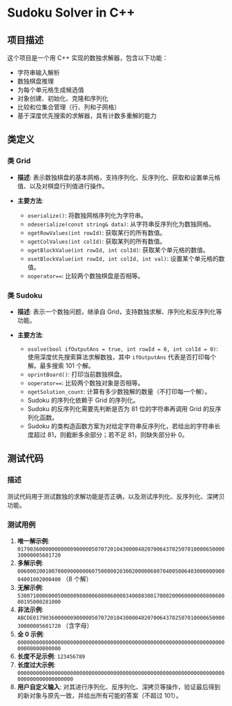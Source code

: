 # Sudoku Solver in C++

## 项目描述

这个项目是一个用 C++ 实现的数独求解器，包含以下功能：

- 字符串输入解析
- 数独棋盘推理
- 为每个单元格生成候选值
- 对象创建、初始化、克隆和序列化
- 比较和位集合管理（行、列和子网格）
- 基于深度优先搜索的求解器，具有计数多重解的能力

## 类定义

### 类 Grid

- **描述**: 表示数独棋盘的基本网格，支持序列化、反序列化、获取和设置单元格值、以及对棋盘行列值进行操作。

- **主要方法**:
  - `oserialize()`: 将数独网格序列化为字符串。
  - `odeserialize(const string& data)`: 从字符串反序列化为数独网格。
  - `ogetRowValues(int rowId)`: 获取某行的所有数值。
  - `ogetColValues(int colId)`: 获取某列的所有数值。
  - `ogetBlockValue(int rowId, int colId)`: 获取某个单元格的数值。
  - `osetBlockValue(int rowId, int colId, int val)`: 设置某个单元格的数值。
  - `ooperator==`: 比较两个数独棋盘是否相等。

### 类 Sudoku

- **描述**: 表示一个数独问题，继承自 Grid，支持数独求解、序列化和反序列化等功能。

- **主要方法**:
  - `osolve(bool ifOutputAns = true, int rowId = 0, int colId = 0)`: 使用深度优先搜索算法求解数独，其中 `ifOutputAns` 代表是否打印每个解。最多搜索 101 个解。
  - `oprintBoard()`: 打印当前数独棋盘。
  - `ooperator==`: 比较两个数独对象是否相等。
  - `ogetSolution_count`: 计算有多少数独解的数量（不打印每一个解）。
  - Sudoku 的序列化依赖于 Grid 的序列化。
  - Sudoku 的反序列化需要先判断是否为 81 位的字符串再调用 Grid 的反序列化函数。
  - Sudoku 的类构造函数方案为对给定字符串反序列化，若给出的字符串长度超过 81，则截断多余部分；若不足 81，则缺失部分补 0。

## 测试代码

### 描述

测试代码用于测试数独的求解功能是否正确，以及测试序列化、反序列化、深拷贝功能。

### 测试用例

1. **唯一解示例**: `017903600000080000900000507072010430000402070064370250701000065000030000005601720`
2. **多解示例**: `006000200100700090000006075008002030020000060070400500640300000090004001002000400` （8 个解）
3. **无解示例**: `530071000600050000098000060800600003400803001700020006000000080060000195000281000`
4. **非法示例**: `ABCDE0179036000000900000507072010430000402070064370250701000065000030000005601720` （含字母）
5. **全 0 示例**: `000000000000000000000000000000000000000000000000000000000000000000000000000000000`
6. **长度不足示例**: `123456789`
7. **长度过大示例**: `0000000000000000000000000000000000000000000000000000000000000000000000000000000000000`
8. **用户自定义输入**: 对其进行序列化、反序列化、深拷贝等操作，验证最后得到的新对象与原先一致，并给出所有可能的答案（不超过 101）。


